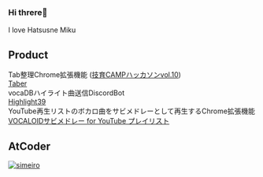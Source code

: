 ### Hi threre👋　
I love Hatsusne Miku



## Product<br>

Tab整理Chrome拡張機能 (<a href="https://twitter.com/geek_pjt/status/1619628596360011776" target="_blank">技育CAMPハッカソンvol.10</a>)<br>
<a href="https://github.com/simeiro/Taber" target="_blank">Taber</a><br>
vocaDBハイライト曲送信DiscordBot<br>
<a href="https://github.com/simeiro/Highlight39" target="_blank">Highlight39</a><br>
YouTube再生リストのボカロ曲をサビメドレーとして再生するChrome拡張機能<br>
<a href="https://github.com/simeiro/chorusMedley" target="_blank">VOCALOIDサビメドレー for YouTube プレイリスト</a><br>








## AtCoder<br>
[![simeiro](https://img.shields.io/endpoint?url=https%3A%2F%2Fatcoder-badges.now.sh%2Fapi%2Fatcoder%2Fjson%2Fsimeiro)](https://atcoder.jp/users/simeiro)


<!--
**simeiro/simeiro** is a ✨ _special_ ✨ repository because its `README.md` (this file) appears on your GitHub profile.

Here are some ideas to get you started:

- 🔭 I’m currently working on ...
- 🌱 I’m currently learning ...
- 👯 I’m looking to collaborate on ...
- 🤔 I’m looking for help with ...
- 💬 Ask me about ...
- 📫 How to reach me: ...
- 😄 Pronouns: ...
- ⚡ Fun fact: ...
-->


